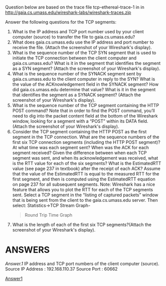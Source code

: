 Question  below are based on the trace file tcp-ethereal-trace-1 in in http://gaia.cs.umass.edu/wireshark-labs/wireshark-traces.zip

Answer the following questions for the TCP segments:

1.	What is the IP address and TCP port number used by your client computer (source) to transfer the file to gaia.cs.umass.edu?
2.	What does gaia.cs.umass.edu use the IP address and port number to receive the file. (Attach the screenshot of your Wireshark's display).
3.	What is the sequence number of the TCP SYN segment that is used to initiate the TCP connection between the client computer and gaia.cs.umass.edu?
    What is it in the segment that identifies the segment as a SYN segment? (Attach the screenshot of your Wireshark's display).
4.	What is the sequence number of the SYNACK segment sent by gaia.cs.umass.edu to the client computer in reply to the SYN?
    What is the value of the ACKnowledgement field in the SYNACK segment? How did gaia.cs.umass.edu determine that value?
  	What is it in the segment that identifies the segment as a SYNACK segment? (Attach the screenshot of your Wireshark's display).
5.  What is the sequence number of the TCP segment containing the HTTP POST command? Note that in order to find the POST command,
    you’ll need to dig into the packet content field at the bottom of the Wireshark window, looking for a segment with a “POST” within its DATA field.
    (Attach the screenshot of your Wireshark's display).
6.	Consider the TCP segment containing the HTTP POST as the first segment in the TCP connection. What are the sequence numbers of the first six TCP connection segments
    (including the HTTP POST segment)? At what time was each segment sent? When was the ACK for each segment received? Given the difference between when each TCP segment was sent,
  	 and when its acknowledgement was received, what is the RTT value for each of the six segments? What is the EstimatedRTT value (see page 237 in textbook) after the receipt
  	 of each ACK? Assume that the value of the EstimatedRTT is equal to the measured RTT for the first segment, and then is computed using the EstimatedRTT equation on page 237 for all subsequent 
     segments. 
     Note: Wireshark has a nice feature that allows you to plot the RTT for each of the TCP segments sent. Select a TCP segment in the “listing of captured packets” window that is being sent from 
     the client to the gaia.cs.umass.edu server. Then select: Statistics->TCP Stream Graph-
     >Round Trip Time Graph
7.	What is the length of each of the first six TCP segments?(Attach the screenshot of your Wireshark's display).

   # ANSWERS 

   *Answer.1*
    IP address and TCP port numbers of the client computer (source).
    Source IP Address          : 192.168.110.37
    Source Port                     : 60662

   
   [Answer1](Picture1.png)
   
   
   


